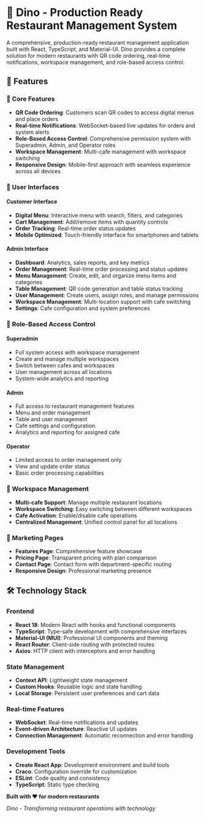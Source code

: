 # 🦕 Dino - Production Ready Restaurant Management System

A comprehensive, production-ready restaurant management application built with React, TypeScript, and Material-UI. Dino provides a complete solution for modern restaurants with QR code ordering, real-time notifications, workspace management, and role-based access control.

## 🌟 Features

### 🎯 Core Features
- **QR Code Ordering**: Customers scan QR codes to access digital menus and place orders
- **Real-time Notifications**: WebSocket-based live updates for orders and system alerts
- **Role-Based Access Control**: Comprehensive permission system with Superadmin, Admin, and Operator roles
- **Workspace Management**: Multi-cafe management with workspace switching
- **Responsive Design**: Mobile-first approach with seamless experience across all devices

### 👥 User Interfaces

#### Customer Interface
- **Digital Menu**: Interactive menu with search, filters, and categories
- **Cart Management**: Add/remove items with quantity controls
- **Order Tracking**: Real-time order status updates
- **Mobile Optimized**: Touch-friendly interface for smartphones and tablets

#### Admin Interface
- **Dashboard**: Analytics, sales reports, and key metrics
- **Order Management**: Real-time order processing and status updates
- **Menu Management**: Create, edit, and organize menu items and categories
- **Table Management**: QR code generation and table status tracking
- **User Management**: Create users, assign roles, and manage permissions
- **Workspace Management**: Multi-location support with cafe switching
- **Settings**: Cafe configuration and system preferences

### 🔐 Role-Based Access Control

#### Superadmin
- Full system access with workspace management
- Create and manage multiple workspaces
- Switch between cafes and workspaces
- User management across all locations
- System-wide analytics and reporting

#### Admin
- Full access to restaurant management features
- Menu and order management
- Table and user management
- Cafe settings and configuration
- Analytics and reporting for assigned cafe

#### Operator
- Limited access to order management only
- View and update order status
- Basic order processing capabilities

### 🏢 Workspace Management
- **Multi-cafe Support**: Manage multiple restaurant locations
- **Workspace Switching**: Easy switching between different workspaces
- **Cafe Activation**: Enable/disable cafe operations
- **Centralized Management**: Unified control panel for all locations

### 📱 Marketing Pages
- **Features Page**: Comprehensive feature showcase
- **Pricing Page**: Transparent pricing with plan comparison
- **Contact Page**: Contact form with department-specific routing
- **Responsive Design**: Professional marketing presence

## 🛠 Technology Stack

### Frontend
- **React 18**: Modern React with hooks and functional components
- **TypeScript**: Type-safe development with comprehensive interfaces
- **Material-UI (MUI)**: Professional UI components and theming
- **React Router**: Client-side routing with protected routes
- **Axios**: HTTP client with interceptors and error handling

### State Management
- **Context API**: Lightweight state management
- **Custom Hooks**: Reusable logic and state handling
- **Local Storage**: Persistent user preferences and cart data

### Real-time Features
- **WebSocket**: Real-time notifications and updates
- **Event-driven Architecture**: Reactive UI updates
- **Connection Management**: Automatic reconnection and error handling

### Development Tools
- **Create React App**: Development environment and build tools
- **Craco**: Configuration override for customization
- **ESLint**: Code quality and consistency
- **TypeScript**: Static type checking

**Built with ❤️ for modern restaurants**

*Dino - Transforming restaurant operations with technology*